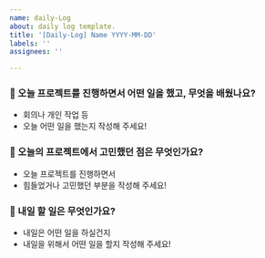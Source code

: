 ```yaml
---
name: daily-Log
about: daily log template.
title: '[Daily-Log] Name YYYY-MM-DD'
labels: ''
assignees: ''

---
```


### 🚀 오늘 프로젝트를 진행하면서 어떤 일을 했고, 무엇을 배웠나요?
- 회의나 개인 작업 등
- 오늘 어떤 일을 했는지 작성해 주세요!

### 🚀 오늘의 프로젝트에서 고민했던 점은 무엇인가요?
- 오늘 프로젝트를 진행하면서 
- 힘들었거나 고민했던 부분을 작성해 주세요!

### 🚀 내일 할 일은 무엇인가요?
- 내일은 어떤 일을 하실건지
- 내일을 위해서 어떤 일을 할지 작성해 주세요!
